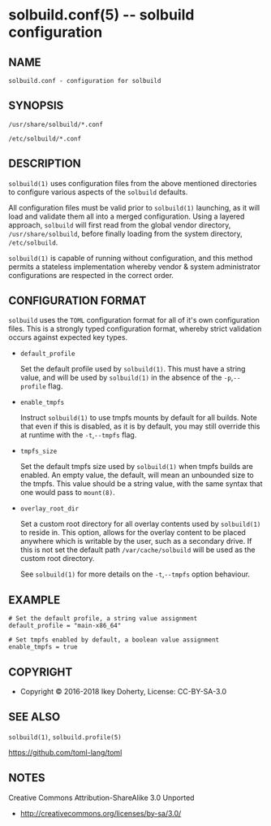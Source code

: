 solbuild.conf(5) -- solbuild configuration
==========================================

## NAME

    solbuild.conf - configuration for solbuild
    
## SYNOPSIS

    /usr/share/solbuild/*.conf
    
    /etc/solbuild/*.conf


## DESCRIPTION

`solbuild(1)` uses configuration files from the above mentioned directories to
configure various aspects of the `solbuild` defaults.

All configuration files must be valid prior to `solbuild(1)` launching, as it
will load and validate them all into a merged configuration. Using a layered
approach, `solbuild` will first read from the global vendor directory,
`/usr/share/solbuild`, before finally loading from the system directory,
`/etc/solbuild`.

`solbuild(1)` is capable of running without configuration, and this method
permits a stateless implementation whereby vendor & system administrator
configurations are respected in the correct order.

## CONFIGURATION FORMAT

`solbuild` uses the `TOML` configuration format for all of it's own
configuration files. This is a strongly typed configuration format, whereby
strict validation occurs against expected key types.

 * `default_profile`

    Set the default profile used by `solbuild(1)`. This must have a string value,
    and will be used by `solbuild(1)` in the absence of the `-p`,`--profile`
    flag.

 * `enable_tmpfs`

    Instruct `solbuild(1)` to use tmpfs mounts by default for all builds. Note
    that even if this is disabled, as it is by default, you may still override
    this at runtime with the `-t`,`--tmpfs` flag.

 * `tmpfs_size`

    Set the default tmpfs size used by `solbuild(1)` when tmpfs builds are
    enabled. An empty value, the default, will mean an unbounded size to
    the tmpfs. This value should be a string value, with the same syntax
    that one would pass to `mount(8)`.

 * `overlay_root_dir`

    Set a custom root directory for all overlay contents used by `solbuild(1)`
    to reside in. This option, allows for the overlay content to be placed anywhere
    which is writable by the user, such as a secondary drive. If this is not set
    the default path `/var/cache/solbuild` will be used as the custom root directory.

    See `solbuild(1)` for more details on the `-t`,`--tmpfs` option behaviour.


## EXAMPLE

    # Set the default profile, a string value assignment
    default_profile = "main-x86_64"

    # Set tmpfs enabled by default, a boolean value assignment
    enable_tmpfs = true


## COPYRIGHT

 * Copyright © 2016-2018 Ikey Doherty, License: CC-BY-SA-3.0


## SEE ALSO


`solbuild(1)`, `solbuild.profile(5)`

https://github.com/toml-lang/toml

## NOTES

Creative Commons Attribution-ShareAlike 3.0 Unported

 * http://creativecommons.org/licenses/by-sa/3.0/
